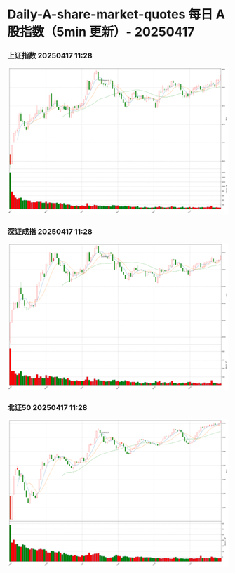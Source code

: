 
# Daily-A-share-market-quotes 每日 A 股指数（5min 更新）- 20250417

### 上证指数 20250417 11:28
![](./fig/2025/4/20250417-sh000001.png)

### 深证成指 20250417 11:28
![](./fig/2025/4/20250417-sz399001.png)

### 北证50 20250417 11:28
![](./fig/2025/4/20250417-bj899050.png)
